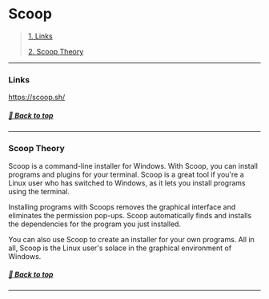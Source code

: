 # **Scoop**

>[1. Links](#links)
>
>[2. Scoop Theory](#scoop-theory)
>

---

### **Links**

https://scoop.sh/

##### [🔼 Back to top](#scoop)

---

### **Scoop Theory**

Scoop is a command-line installer for Windows. With Scoop, you can install programs and plugins for your terminal. Scoop is a great tool if you're a Linux user who has switched to Windows, as it lets you install programs using the terminal.

Installing programs with Scoops removes the graphical interface and eliminates the permission pop-ups. Scoop automatically finds and installs the dependencies for the program you just installed.

You can also use Scoop to create an installer for your own programs. All in all, Scoop is the Linux user's solace in the graphical environment of Windows.

##### [🔼 Back to top](#scoop)

---